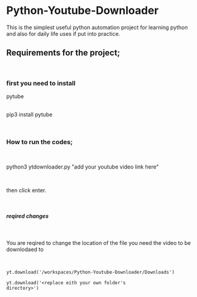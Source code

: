 # Python-Youtube-Downloader
This is the simplest useful python automation project for learning python and also for daily life uses if put into practice.

<h2>Requirements for the project;</h2>

&nbsp;<h3>first you need to install</h3> pytube<br>
  &nbsp;&nbsp;&nbsp;<p>pip3 install pytube</p>
  
  
&nbsp;<h3>How to run the codes;</h3>
  
  &nbsp;&nbsp;&nbsp;<p>python3 ytdownloader.py "<span>add your youtube video link here</span>"</p>
  
  &nbsp;&nbsp;&nbsp;<p>then click enter.</p>
  
&nbsp;<h5>reqired changes</h5>
&nbsp;<p>You are reqired to change the location of the file you need the video to be downlodaed to</p><br>

<code>yt.download('/workspaces/Python-Youtube-Downloader/Downloads')</code>

<code>yt.download('<replace eith your own folder's directory>')</code>
  

